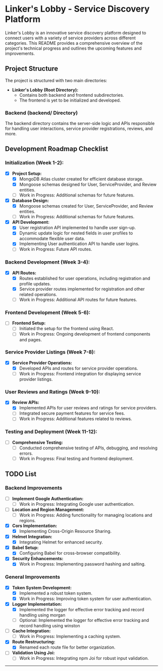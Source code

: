 # Linker's Lobby - Service Discovery Platform

Linker's Lobby is an innovative service discovery platform designed to connect users with a variety of service providers across different categories. This README provides a comprehensive overview of the project's technical progress and outlines the upcoming features and improvements.

## Project Structure

The project is structured with two main directories:

- **Linker's Lobby (Root Directory):**
  - Contains both backend and frontend subdirectories.
  - The frontend is yet to be initialized and developed.

### Backend (backend/ Directory)

The backend directory contains the server-side logic and APIs responsible for handling user interactions, service provider registrations, reviews, and more.

## Development Roadmap Checklist

### Initialization (Week 1-2):

- [x] **Project Setup:**
  - [x] MongoDB Atlas cluster created for efficient database storage.
  - [x] Mongoose schemas designed for User, ServiceProvider, and Review entities.
  - [ ] Work in Progress: Additional schemas for future features.

- [x] **Database Design:**
  - [x] Mongoose schemas created for User, ServiceProvider, and Review entities. 
  - [ ] Work in Progress: Additional schemas for future features.

- [x] **API Development:**
  - [x] User registration API implemented to handle user sign-up.
  - [x] Dynamic update logic for nested fields in user profiles to accommodate flexible user data.
  - [x] Implementing User authentication API to handle user logins.
  - [ ] Work in Progress: Future API routes.

### Backend Development (Week 3-4):

- [x] **API Routes:**
  - [x] Routes established for user operations, including registration and profile updates.
  - [x] Service provider routes implemented for registration and other related operations.
  - [ ] Work in Progress: Additional API routes for future features.

### Frontend Development (Week 5-6):

- [ ] **Frontend Setup:**
  - [ ] Initiated the setup for the frontend using React.
  - [ ] Work in Progress: Ongoing development of frontend components and pages.

### Service Provider Listings (Week 7-8):

- [x] **Service Provider Operations:**
  - [x] Developed APIs and routes for service provider operations.
  - [ ] Work in Progress: Frontend integration for displaying service provider listings.

### User Reviews and Ratings (Week 9-10):

- [x] **Review APIs:**
  - [x] Implemented APIs for user reviews and ratings for service providers.
  - [ ] Integrated secure payment features for service fees.
  - [ ] Work in Progress: Additional features related to reviews.

### Testing and Deployment (Week 11-12):

- [ ] **Comprehensive Testing:**
  - [ ] Conducted comprehensive testing of APIs, debugging, and resolving errors.
  - [ ] Work in Progress: Final testing and frontend deployment.

## TODO List

### Backend Improvements

- [ ] **Implement Google Authentication:**
  - [ ] Work in Progress: Integrating Google user authentication.

- [ ] **Location and Region Management:**
  - [ ] Work in Progress: Adding functionality for managing locations and regions.

- [x] **Cors Implementation:**
  - [x] Implementing Cross-Origin Resource Sharing.

- [x] **Helmet Integration:**
  - [x] Integrating Helmet for enhanced security.

- [x] **Babel Setup:**
  - [x] Configuring Babel for cross-browser compatibility.

- [x] **Security Enhancements:**
  - [x] Work in Progress: Implementing password hashing and salting.

### General Improvements

- [x] **Token System Development:**
  - [x] Implemented a robust token system.
  - [x]  Work in Progress: Improving token system for user authentication.

- [x] **Logger Implementation:**
  - [x] Implemented the logger for effective error tracking and record handling using morgan
  - [ ] Optional: Implemented the logger for effective error tracking and record handling using winston

- [ ] **Cache Integration:**
  - [ ] Work in Progress: Implementing a caching system.

- [x] **Route Restructuring:**
  - [x] Renamed each route file for better organization.

- [ ] **Validation Using Joi:**
  - [ ] Work in Progress: Integrating npm Joi for robust input validation.

---

